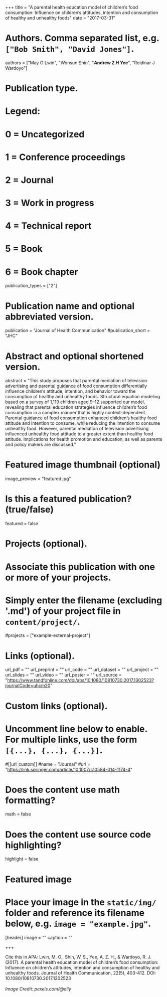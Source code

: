 +++
title = "A parental health education model of children’s food consumption: Influence on children’s attitudes, intention and consumption of healthy and unhealthy foods"
date = "2017-03-31"

# Authors. Comma separated list, e.g. `["Bob Smith", "David Jones"]`.

authors = ["May O Lwin", "Wonsun Shin", "**Andrew Z H Yee**", "Reidinar J Wardoyo"]

# Publication type.
# Legend:
# 0 = Uncategorized
# 1 = Conference proceedings
# 2 = Journal
# 3 = Work in progress
# 4 = Technical report
# 5 = Book
# 6 = Book chapter
publication_types = ["2"]

# Publication name and optional abbreviated version.
publication = "Journal of Health Communication"
#publication_short = "JHC"

# Abstract and optional shortened version.

abstract = "This study proposes that parental mediation of television advertising and parental guidance of food consumption differentially influence children’s attitude, intention, and behavior toward the consumption of healthy and unhealthy foods. Structural equation modeling based on a survey of 1,119 children aged 9–12 supported our model, revealing that parental education strategies influence children’s food consumption in a complex manner that is highly context-dependent. Parental guidance of food consumption enhanced children’s healthy food attitude and intention to consume, while reducing the intention to consume unhealthy food. However, parental mediation of television advertising influenced unhealthy food attitude to a greater extent than healthy food attitude. Implications for health promotion and education, as well as parents and policy makers are discussed."

# Featured image thumbnail (optional)
image_preview = "featured.jpg"

# Is this a featured publication? (true/false)
featured = false

# Projects (optional).
#   Associate this publication with one or more of your projects.
#   Simply enter the filename (excluding '.md') of your project file in `content/project/`.
#projects = ["example-external-project"]

# Links (optional).
url_pdf = ""
url_preprint = ""
url_code = ""
url_dataset = ""
url_project = ""
url_slides = ""
url_video = ""
url_poster = ""
url_source = "https://www.tandfonline.com/doi/abs/10.1080/10810730.2017.1302523?journalCode=uhcm20"

# Custom links (optional).
#   Uncomment line below to enable. For multiple links, use the form `[{...}, {...}, {...}]`.
#[[url_custom]]
#name = "Journal"
#url = "https://link.springer.com/article/10.1007/s10584-014-1174-4"

# Does the content use math formatting?
math = false

# Does the content use source code highlighting?
highlight = false
  
# Featured image
# Place your image in the `static/img/` folder and reference its filename below, e.g. `image = "example.jpg"`.
[header]
image = ""
caption = ""

+++

Cite this in APA: Lwin, M. O., Shin, W. S., Yee, A. Z. H., & Wardoyo, R. J. (2017). A parental health education model of children’s food consumption: Influence on children’s attitudes, intention and consumption of healthy and unhealthy foods. Journal of Health Communication, 22(5), 403-412. DOI: 10.1080/10810730.2017.1302523
<br/>
<br/>
_Image Credit: pexels.com/@olly_
